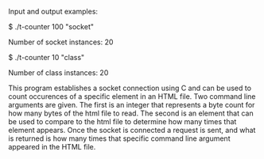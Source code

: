 Input and output examples:

$ ./t-counter 100 "socket"

Number of socket instances: 20

$ ./t-counter 10 "class"

Number of class instances: 20

This program establishes a socket connection using C and can be used to count occurences of a specific element in an HTML file. Two command line arguments are given. The first is an integer that represents a byte count for how many bytes of the html file to read. The second is an element that can be used to compare to the html file to determine how many times that element appears. Once the socket is connected a request is sent, and what is returned is how many times that specific command line argument appeared in the HTML file.
